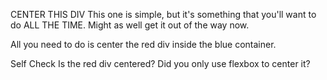 CENTER THIS DIV
This one is simple, but it's something that you'll want to do ALL THE TIME. Might as well get it out of the way now.

All you need to do is center the red div inside the blue container.


Self Check
Is the red div centered?
Did you only use flexbox to center it?